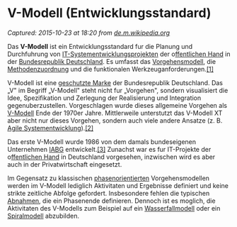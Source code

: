 # V-Modell (Entwicklungsstandard)

_Captured: 2015-10-23 at 18:20 from [de.m.wikipedia.org](https://de.m.wikipedia.org/wiki/V-Modell_(Entwicklungsstandard))_

Das **V-Modell** ist ein Entwicklungsstandard fur die Planung und Durchfuhrung von [IT-Systementwicklungsprojekten](https://de.m.wikipedia.org/wiki/Softwaretechnik) der o[ffentlichen Hand](https://de.m.wikipedia.org/wiki/%C3%96ffentliche_Hand) in der [Bundesrepublik Deutschland](https://de.m.wikipedia.org/wiki/Bundesrepublik_Deutschland). Es umfasst das [Vorgehensmodell](https://de.m.wikipedia.org/wiki/Vorgehensmodell_zur_Softwareentwicklung), die [Methodenzuordnung](https://de.m.wikipedia.org/wiki/Methode_\(Softwaretechnik\)) und die funktionalen Werkzeuganforderungen.[[1]](https://de.m.wikipedia.org/wiki/V-Modell_\(Entwicklungsstandard\))

V-Modell ist eine [geschutzte Marke](https://de.m.wikipedia.org/wiki/Gesch%C3%BCtzte_Marke) der Bundesrepublik Deutschland. Das „V" im Begriff „V-Modell" steht nicht fur „Vorgehen", sondern visualisiert die Idee, Spezifikation und Zerlegung der Realisierung und Integration gegenuberzustellen. Vorgeschlagen wurde dieses allgemeine Vorgehen als [V-Modell](https://de.m.wikipedia.org/wiki/V-Modell) Ende der 1970er Jahre. Mittlerweile unterstutzt das V-Modell XT aber nicht nur dieses Vorgehen, sondern auch viele andere Ansatze (z. B. [Agile Systementwicklung](https://de.m.wikipedia.org/wiki/Agile_Softwareentwicklung)).[[2]](https://de.m.wikipedia.org/wiki/V-Modell_\(Entwicklungsstandard\))

Das erste V-Modell wurde 1986 von dem damals bundeseigenen Unternehmen [IABG](https://de.m.wikipedia.org/wiki/IABG) entwickelt.[[3]](https://de.m.wikipedia.org/wiki/V-Modell_\(Entwicklungsstandard\)) Zunachst war es fur IT-Projekte der o[ffentlichen Hand](https://de.m.wikipedia.org/wiki/%C3%96ffentliche_Hand) in Deutschland vorgesehen, inzwischen wird es aber auch in der Privatwirtschaft eingesetzt.

Im Gegensatz zu klassischen [phasenorientierten](https://de.m.wikipedia.org/wiki/Projektmanagement) Vorgehensmodellen werden im V-Modell lediglich Aktivitaten und Ergebnisse definiert und keine strikte zeitliche Abfolge gefordert. Insbesondere fehlen die typischen [Abnahmen](https://de.m.wikipedia.org/wiki/Abnahme), die ein Phasenende definieren. Dennoch ist es moglich, die Aktivitaten des V-Modells zum Beispiel auf ein [Wasserfallmodell](https://de.m.wikipedia.org/wiki/Wasserfallmodell) oder ein [Spiralmodell](https://de.m.wikipedia.org/wiki/Spiralmodell) abzubilden.
